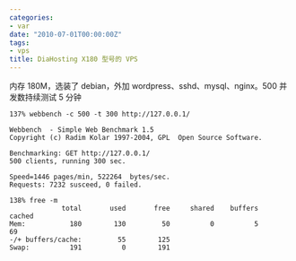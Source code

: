 ```yaml
---
categories:
- var
date: "2010-07-01T00:00:00Z"
tags:
- vps
title: DiaHosting X180 型号的 VPS
---
```


内存 180M，选装了 debian，外加 wordpress、sshd、mysql、nginx。500
并发数持续测试 5 分钟

    137% webbench -c 500 -t 300 http://127.0.0.1/

    Webbench  - Simple Web Benchmark 1.5
    Copyright (c) Radim Kolar 1997-2004, GPL  Open Source Software.

    Benchmarking: GET http://127.0.0.1/
    500 clients, running 300 sec.

    Speed=1446 pages/min, 522264  bytes/sec.
    Requests: 7232 susceed, 0 failed.

    138% free -m
                 total       used       free     shared    buffers     cached
    Mem:           180        130         50          0          5         69
    -/+ buffers/cache:         55        125
    Swap:          191          0        191
